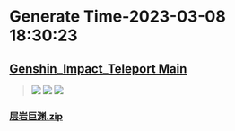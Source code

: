 # Generate Time-2023-03-08 18:30:23

## [Genshin_Impact_Teleport Main](https://github.com/Sam5440/Genshin_Impact_Teleport)

>![](https://komarev.com/ghpvc/?username=done439)
>![](https://komarev.com/ghpvc/?username=done438)
>![](https://komarev.com/ghpvc/?username=done437)

### [层岩巨渊.zip](https://raw.githubusercontent.com/Sam5440/Genshin_Impact_Teleport/download/ManualCollectPoint/Monster/Black%20Serpent%20Knight/%E5%B1%82%E5%B2%A9%E5%B7%A8%E6%B8%8A.zip)

